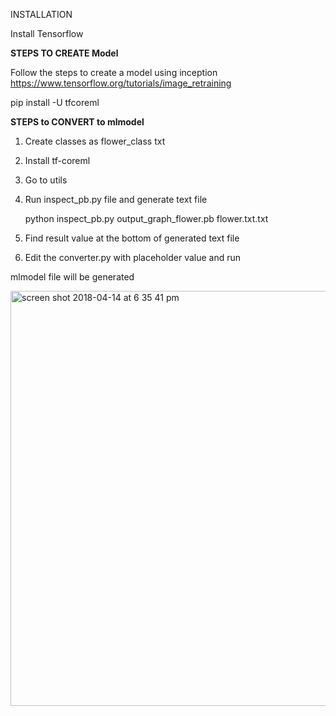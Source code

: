 INSTALLATION

Install Tensorflow

<b>STEPS TO CREATE Model</b>

Follow the steps to create a model using inception
https://www.tensorflow.org/tutorials/image_retraining

pip install -U tfcoreml

<b>STEPS to CONVERT to mlmodel</b>
  1. Create classes as flower_class txt
  2. Install tf-coreml
  3. Go to utils
  4. Run inspect_pb.py file and generate text file
  
      python inspect_pb.py output_graph_flower.pb flower.txt.txt
  
  5. Find result value at the bottom of generated text file
  
  6. Edit the converter.py with placeholder value and run

  mlmodel file will be generated
  
  <img width="664" alt="screen shot 2018-04-14 at 6 35 41 pm" src="https://user-images.githubusercontent.com/18491653/38774042-f1713dd2-4012-11e8-8330-4ade8ad9c8e5.png">
